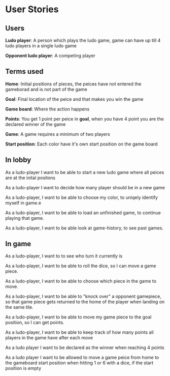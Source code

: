 # User Stories

## Users

**Ludo player**:  A person which plays the ludo game, game can have up till 4 ludo players in a single ludo game

**Opponent ludo player**: A competing player

## Terms used

**Home**: Initial positions of pieces, the peices have not entered the gameborad and is not part of the game

**Goal**: Final location of the peice and that makes you win the game

**Game board**: Where the action happens

**Points**: You get 1 point per peice in **goal**, when you have 4 point you are the declared winner of the game

**Game**: A game requires a minimum of two players

**Start position**: Each color have it's own start position on the game board

## In lobby

As a ludo-player I want to be able to start a new ludo game where all peices are at the inital positons

As a ludo-player I want to decide how many player should be in a new game

As a ludo-player, I want to be able to choose my color, to uniqely identify myself in game.e

 As a ludo-player, I want to be able to load an unfinished game, to continue playing that game.

As a ludo-player, I want to be able look at game-history, to see past games.

## In game

As a ludo-player, I want to to see who turn it currently is

As a ludo-player, I want to be able to roll the dice, so I can move a game piece.

As a ludo-player, I want to be able to choose which piece in the game to move.

As a ludo-player, I want to be able to "knock over" a opponent gamepiece, so that game piece gets returned to the home of the player when landing on the same tile.

As a ludo-player, I want to be able to move my game piece to the goal position, so I can get points.

As a ludo-player, I want to be able to keep track of how many points all players in the game have after each move

As a ludo player I want to be declared as the winner when reaching 4 points

As a ludo player I want to be allowed to move a game peice from home to the gameboard start position when hitting 1 or 6 with a dice, if the start position is empty
